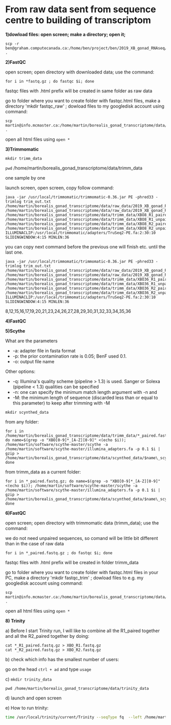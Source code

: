 # From raw data sent from sequence centre to building of transcriptom
**1)dowload files: open screen; make a directory; open it;** 
```
scp -r ben@graham.computecanada.ca:/home/ben/project/ben/2019_XB_gonad_RNAseq/ .
```
**2)FastQC** 

open screen; open directory with downloaded data; use the command:
```
for i in *fastq.gz ; do fastqc $i; done
```
fastqc files with .html prefix will be created in same folder as raw data

go to folder where you want to create folder with fastqc.html files, make a directory 'mkdir fastqc_raw' ; dowload files to my googledisk account using command:

```
scp martin@info.mcmaster.ca:/home/martin/borealis_gonad_transcriptome/data/raw_data/2019_XB_gonad_RNAseq/*fastqc.html .
```
open all html files using `open *`

**3)Trimmomatic**

`mkdir trimm_data`

`pwd` /home/martin/borealis_gonad_transcriptome/data/trimm_data

one sample by one

launch screen, open screen, copy follow command:

```
java -jar /usr/local/trimmomatic/trimmomatic-0.36.jar PE -phred33 -trimlog trim_out.txt /home/martin/borealis_gonad_transcriptome/data/raw_data/2019_XB_gonad_RNAseq/XBO8_R1.fastq.gz /home/martin/borealis_gonad_transcriptome/data/raw_data/2019_XB_gonad_RNAseq/XBO8_R2.fastq.gz /home/martin/borealis_gonad_transcriptome/data/trimm_data/XBO8_R1_paired.fastq.gz /home/martin/borealis_gonad_transcriptome/data/trimm_data/XBO8_R1_unpaired.fastq.gz /home/martin/borealis_gonad_transcriptome/data/trimm_data/XBO8_R2_paired.fastq.gz  /home/martin/borealis_gonad_transcriptome/data/trimm_data/XBO8_R2_unpaired.fastq.gz ILLUMINACLIP:/usr/local/trimmomatic/adapters/TruSeq2-PE.fa:2:30:10 SLIDINGWINDOW:4:15 MINLEN:36
```
you can copy next command before the previous one will finish etc. until the last one.

```
java -jar /usr/local/trimmomatic/trimmomatic-0.36.jar PE -phred33 -trimlog trim_out.txt /home/martin/borealis_gonad_transcriptome/data/raw_data/2019_XB_gonad_RNAseq/XBO36_R1.fastq.gz /home/martin/borealis_gonad_transcriptome/data/raw_data/2019_XB_gonad_RNAseq/XBO36_R2.fastq.gz /home/martin/borealis_gonad_transcriptome/data/trimm_data/XBO36_R1_paired.fastq.gz /home/martin/borealis_gonad_transcriptome/data/trimm_data/XBO36_R1_unpaired.fastq.gz /home/martin/borealis_gonad_transcriptome/data/trimm_data/XBO36_R2_paired.fastq.gz  /home/martin/borealis_gonad_transcriptome/data/trimm_data/XBO36_R2_unpaired.fastq.gz ILLUMINACLIP:/usr/local/trimmomatic/adapters/TruSeq2-PE.fa:2:30:10 SLIDINGWINDOW:4:15 MINLEN:36
```
8,12,15,16,17,19,20,21,23,24,26,27,28,29,30,31,32,33,34,35,36

**4)FastQC**

**5)Scythe**

What are the parameters
- -a: adapter file in fasta format
- -p: the prior contamination rate is 0.05; BenF used 0.1.
- -o: output file name

Other options:
- -q: Illumina's quality scheme (pipeline > 1.3) is used. Sanger or Solexa (pipeline < 1.3) qualities can be specified
- -n: one can specify the minimum match length argument with -n <integer> and 
- -M: the minimum length of sequence (discarded less than or equal to this parameter) to keep after trimming with -M <integer>

`mkdir scynthed_data`

from any folder:
```
for i in /home/martin/borealis_gonad_transcriptome/data/trimm_data/*_paired.fastq.gz; do name=$(grep -o "XBO[0-9]*_[A-Z][0-9]" <(echo $i)); /home/martin/software/scythe-master/scythe -a /home/martin/software/scythe-master/illumina_adapters.fa -p 0.1 $i | gzip > /home/martin/borealis_gonad_transcriptome/data/scynthed_data/$name\_scythe.fastq.gz; done
```

from trimm_data as a current folder:
```
for i in *_paired.fastq.gz; do name=$(grep -o "XBO[0-9]*_[A-Z][0-9]" <(echo $i)); /home/martin/software/scythe-master/scythe -a /home/martin/software/scythe-master/illumina_adapters.fa -p 0.1 $i | gzip > /home/martin/borealis_gonad_transcriptome/data/scynthed_data/$name\_scythe.fastq.gz; done
```

**6)FastQC**

open screen; open directory with trimmomatic data (trimm_data); use the command:

we do not need unpaired sequences, so comand will be little bit different than in the case of raw data

```
for i in *_paired.fastq.gz ; do fastqc $i; done
```
fastqc files with .html prefix will be created in folder trimm_data

go to folder where you want to create folder with fastqc.html files in your PC, make a directory 'mkdir fastqc_trim' ; dowload files to e.g. my googledisk account using command:

```
scp martin@info.mcmaster.ca:/home/martin/borealis_gonad_transcriptome/data/trimm_data/*_paired_fastqc.html .
```
open all html files using `open *`

**8) Trinity**

a) Before I start Trinity run, I will like to combine all the R1_paired together and all the R2_paired together by doing:

```
cat *_R1_paired.fastq.gz > XBO_R1.fastq.gz 
cat *_R2_paired.fastq.gz > XBO_R2.fastq.gz
```

b) check which info has the smallest number of users:

go on the head `ctrl + ad` and type `usage`

c) `mkdir trinity_data`

`pwd /home/martin/borealis_gonad_transcriptome/data/trinity_data`

d) launch and open screen

e) How to run trinity:
```bash
time /usr/local/trinity/current/Trinity --seqType fq  --left /home/martin/borealis_gonad_transcriptome/data/trimm_data/XBO_R1.fastq.gz --right /home/martin/borealis_gonad_transcriptome/data/trimm_data/XBO_R2.fastq.gz --CPU 20 --inchworm_cpu 6 --full_cleanup --max_memory 200G --min_kmer_cov 2 --output /home/martin/borealis_gonad_transcriptome/data/trinity_data/borealis_gonad_transcriptome_trinityOut
```
